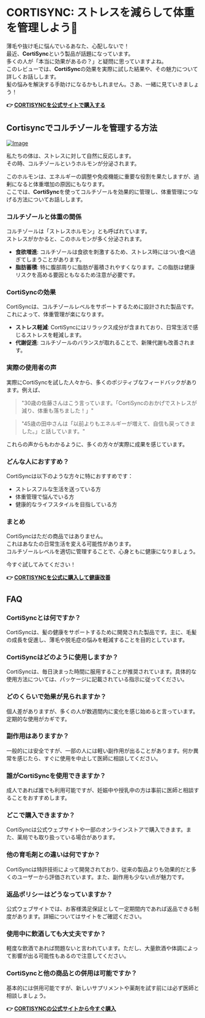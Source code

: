 # CORTISYNC: ストレスを減らして体重を管理しよう💪

薄毛や抜け毛に悩んでいるあなた、心配しないで！  
最近、**CortiSync**という製品が話題になっています。  
多くの人が「本当に効果があるの？」と疑問に思っていますよね。  
このレビューでは、**CortiSync**の効果を実際に試した結果や、その魅力について詳しくお話しします。  
髪の悩みを解決する手助けになるかもしれません。さあ、一緒に見ていきましょう！



**👉 [CORTISYNCを公式サイトで購入する](https://gchaffi.com/5MfiOVpv)**

## Cortisyncでコルチゾールを管理する方法

[![Image](https://www2.sellhealth.com/239/cortisync_logo.jpg)](https://gchaffi.com/5MfiOVpv)

私たちの体は、ストレスに対して自然に反応します。  
その時、コルチゾールというホルモンが分泌されます。

このホルモンは、エネルギーの調整や免疫機能に重要な役割を果たしますが、過剰になると体重増加の原因にもなります。  
ここでは、**CortiSync**を使ってコルチゾールを効果的に管理し、体重管理につなげる方法についてお話しします。

### コルチゾールと体重の関係

コルチゾールは「ストレスホルモン」とも呼ばれています。  
ストレスがかかると、このホルモンが多く分泌されます。

- **食欲増進**: コルチゾールは食欲を刺激するため、ストレス時にはつい食べ過ぎてしまうことがあります。
- **脂肪蓄積**: 特に腹部周りに脂肪が蓄積されやすくなります。この脂肪は健康リスクを高める要因ともなるため注意が必要です。

### CortiSyncの効果

CortiSyncは、コルチゾールレベルをサポートするために設計された製品です。  
これによって、体重管理が楽になります。

- **ストレス軽減**: CortiSyncにはリラックス成分が含まれており、日常生活で感じるストレスを軽減します。
- **代謝促進**: コルチゾールのバランスが取れることで、新陳代謝も改善されます。

### 実際の使用者の声

実際にCortiSyncを試した人々から、多くのポジティブなフィードバックがあります。例えば、

> "30歳の佐藤さんはこう言っています。「CortiSyncのおかげでストレスが減り、体重も落ちました！」"  

> "45歳の田中さんは「以前よりもエネルギーが増えて、自信も戻ってきました。」と話しています。"  

これらの声からもわかるように、多くの方々が実際に成果を感じています。

### どんな人におすすめ？

CortiSyncは以下のような方々に特におすすめです：

- ストレスフルな生活を送っている方
- 体重管理で悩んでいる方
- 健康的なライフスタイルを目指している方

### まとめ

CortiSyncはただの商品ではありません。  
これはあなたの日常生活を変える可能性があります。  
コルチゾールレベルを適切に管理することで、心身ともに健康になりましょう。

今すぐ試してみてください！



**👉 [CORTISYNCを公式に購入して健康改善](https://gchaffi.com/5MfiOVpv)**

## FAQ

### CortiSyncとは何ですか？

CortiSyncは、髪の健康をサポートするために開発された製品です。主に、毛髪の成長を促進し、薄毛や脱毛症の悩みを軽減することを目的としています。

### CortiSyncはどのように使用しますか？

CortiSyncは、毎日決まった時間に服用することが推奨されています。具体的な使用方法については、パッケージに記載されている指示に従ってください。

### どのくらいで効果が見られますか？

個人差がありますが、多くの人が数週間内に変化を感じ始めると言っています。定期的な使用がカギです。

### 副作用はありますか？

一般的には安全ですが、一部の人には軽い副作用が出ることがあります。何か異常を感じたら、すぐに使用を中止して医師に相談してください。

### 誰がCortiSyncを使用できますか？

成人であれば誰でも利用可能ですが、妊娠中や授乳中の方は事前に医師と相談することをおすすめします。

### どこで購入できますか？

CortiSyncは公式ウェブサイトや一部のオンラインストアで購入できます。また、薬局でも取り扱っている場合があります。

### 他の育毛剤との違いは何ですか？

CortiSyncは特許技術によって開発されており、従来の製品よりも効果的だと多くのユーザーから評価されています。また、副作用も少ない点が魅力です。

### 返品ポリシーはどうなっていますか？

公式ウェブサイトでは、お客様満足保証として一定期間内であれば返品できる制度があります。詳細についてはサイトをご確認ください。

### 使用中に飲酒しても大丈夫ですか？

軽度な飲酒であれば問題ないと言われています。ただし、大量飲酒や体調によって影響が出る可能性もあるので注意してください。

### CortiSyncと他の商品との併用は可能ですか？

基本的には併用可能ですが、新しいサプリメントや薬剤を試す前には必ず医師と相談しましょう。



**👉 [CORTISYNCの公式サイトから今すぐ購入](https://gchaffi.com/5MfiOVpv)**